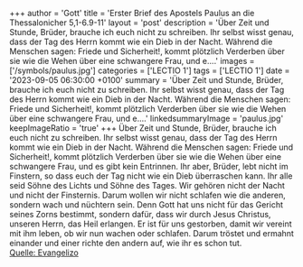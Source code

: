 +++
author = 'Gott'
title = 'Erster Brief des Apostels Paulus an die Thessalonicher 5,1-6.9-11'
layout = 'post'
description = 'Über Zeit und Stunde, Brüder, brauche ich euch nicht zu schreiben. Ihr selbst wisst genau, dass der Tag des Herrn kommt wie ein Dieb in der Nacht. Während die Menschen sagen: Friede und Sicherheit!, kommt plötzlich Verderben über sie wie die Wehen über eine schwangere Frau, und e....'
images = ['/symbols/paulus.jpg']
categories = ['LECTIO 1']
tags = ['LECTIO 1']
date = '2023-09-05 06:30:00 +0100'
summary = 'Über Zeit und Stunde, Brüder, brauche ich euch nicht zu schreiben. Ihr selbst wisst genau, dass der Tag des Herrn kommt wie ein Dieb in der Nacht. Während die Menschen sagen: Friede und Sicherheit!, kommt plötzlich Verderben über sie wie die Wehen über eine schwangere Frau, und e....'
linkedsummaryImage = 'paulus.jpg'
keepImageRatio = 'true'
+++
Über Zeit und Stunde, Brüder, brauche ich euch nicht zu schreiben.
Ihr selbst wisst genau, dass der Tag des Herrn kommt wie ein Dieb in der Nacht.
Während die Menschen sagen: Friede und Sicherheit!, kommt plötzlich Verderben über sie wie die Wehen über eine schwangere Frau, und es gibt kein Entrinnen.<!--more-->
Ihr aber, Brüder, lebt nicht im Finstern, so dass euch der Tag nicht wie ein Dieb überraschen kann.
Ihr alle seid Söhne des Lichts und Söhne des Tages. Wir gehören nicht der Nacht und nicht der Finsternis.
Darum wollen wir nicht schlafen wie die anderen, sondern wach und nüchtern sein.
Denn Gott hat uns nicht für das Gericht seines Zorns bestimmt, sondern dafür, dass wir durch Jesus Christus, unseren Herrn, das Heil erlangen.
Er ist für uns gestorben, damit wir vereint mit ihm leben, ob wir nun wachen oder schlafen.
Darum tröstet und ermahnt einander und einer richte den andern auf, wie ihr es schon tut.<br> [Quelle: Evangelizo](https://evangeliumtagfuertag.org/DE/gospel)